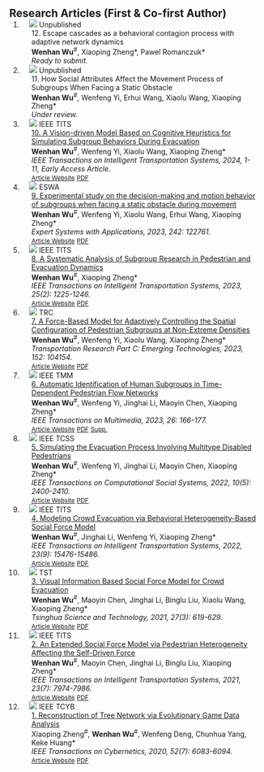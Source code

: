 <h2 id="publications" style="margin: 2px 0px -15px;">Research Articles (First & Co-first Author)</h2>

<div class="publications">
<ol class="bibliography">


<li>
<div class="pub-row">

  <div class="col-sm-3 abbr" style="position: relative;padding-right: 15px;padding-left: 15px;">
    <img src="assets/img/TRR2024.png" class="teaser img-fluid z-depth-1">
    <abbr class="badge">Unpublished</abbr>
  </div>

  <div class="col-sm-9" style="position: relative;padding-right: 15px;padding-left: 20px;">
    <div class="title"><a>12. Escape cascades as a behavioral contagion process with adaptive network dynamics</a></div>
    <div class="author"><strong>Wenhan Wu</strong><sup>#</sup>, Xiaoping Zheng*, Pawel Romanczuk*</div>
    <div class="periodical"><em>Ready to submit.</em></div>
    <div class="links">
<!--     <a href="https://ieeexplore.ieee.org/document/10595841/authors#authors" class="btn btn-sm z-depth-0" role="button" target="_blank" style="font-size:12px;">Article Website</a> -->
<!--       <a href="assets/files/2024 TITS.pdf" class="btn btn-sm z-depth-0" role="button" target="_blank" style="font-size:12px;">PDF</a> -->
<!--       <strong style="color:#7b5aa6">JCR Q1, IF = 7.9, Citations = 0</strong> -->
    </div>
  </div>
</div>
</li>


<li>
<div class="pub-row">

  <div class="col-sm-3 abbr" style="position: relative;padding-right: 15px;padding-left: 15px;">
    <img src="assets/img/TCSS2024.png" class="teaser img-fluid z-depth-1">
    <abbr class="badge">Unpublished</abbr>
  </div>

  <div class="col-sm-9" style="position: relative;padding-right: 15px;padding-left: 20px;">
    <div class="title"><a>11. How Social Attributes Affect the Movement Process of Subgroups When Facing a Static Obstacle</a></div>
    <div class="author"><strong>Wenhan Wu</strong><sup>#</sup>, Wenfeng Yi, Erhui Wang, Xiaolu Wang, Xiaoping Zheng*</div>
    <div class="periodical"><em>Under review.</em></div>
    <div class="links">
<!--     <a href="https://ieeexplore.ieee.org/document/10595841/authors#authors" class="btn btn-sm z-depth-0" role="button" target="_blank" style="font-size:12px;">Article Website</a> -->
<!--       <a href="assets/files/2024 TITS.pdf" class="btn btn-sm z-depth-0" role="button" target="_blank" style="font-size:12px;">PDF</a> -->
<!--       <strong style="color:#7b5aa6">JCR Q1, IF = 7.9, Citations = 0</strong> -->
    </div>
  </div>
</div>
</li>


<li>
<div class="pub-row">

  <div class="col-sm-3 abbr" style="position: relative;padding-right: 15px;padding-left: 15px;">
    <img src="assets/img/TITS2024.png" class="teaser img-fluid z-depth-1">
    <abbr class="badge">IEEE TITS</abbr>
  </div>

  <div class="col-sm-9" style="position: relative;padding-right: 15px;padding-left: 20px;">
    <div class="title"><a href="https://www.sciencedirect.com/science/article/pii/S0957417423032633">10. A Vision-driven Model Based on Cognitive Heuristics for Simulating Subgroup Behaviors During Evacuation</a></div>
    <div class="author"><strong>Wenhan Wu</strong><sup>#</sup>, Wenfeng Yi, Xiaolu Wang, Xiaoping Zheng*</div>
    <div class="periodical"><em>IEEE Transactions on Intelligent Transportation Systems, 2024, 1-11, Early Access Article.</em></div>
    <div class="links">
    <a href="https://ieeexplore.ieee.org/document/10595841/authors#authors" class="btn btn-sm z-depth-0" role="button" target="_blank" style="font-size:12px;">Article Website</a>
      <a href="assets/files/2024 TITS.pdf" class="btn btn-sm z-depth-0" role="button" target="_blank" style="font-size:12px;">PDF</a>
<!--       <strong style="color:#7b5aa6">JCR Q1, IF = 7.9, Citations = 0</strong> -->
    </div>
  </div>
</div>
</li>


<li>
<div class="pub-row">

  <div class="col-sm-3 abbr" style="position: relative;padding-right: 15px;padding-left: 15px;">
    <img src="assets/img/ESWA2023.png" class="teaser img-fluid z-depth-1">
    <abbr class="badge">ESWA</abbr>
  </div>

  <div class="col-sm-9" style="position: relative;padding-right: 15px;padding-left: 20px;">
    <div class="title"><a href="https://www.sciencedirect.com/science/article/pii/S0957417423032633">9. Experimental study on the decision-making and motion behavior of subgroups when facing a static obstacle during movement</a></div>
    <div class="author"><strong>Wenhan Wu</strong><sup>#</sup>, Wenfeng Yi, Xiaolu Wang, Erhui Wang, Xiaoping Zheng*</div>
    <div class="periodical"><em>Expert Systems with Applications, 2023, 242: 122761.</em></div>
    <div class="links">
    <a href="https://www.sciencedirect.com/science/article/pii/S0957417423032633" class="btn btn-sm z-depth-0" role="button" target="_blank" style="font-size:12px;">Article Website</a>
      <a href="assets/files/2023 ESWA.pdf" class="btn btn-sm z-depth-0" role="button" target="_blank" style="font-size:12px;">PDF</a>
<!--       <strong style="color:#7b5aa6">JCR Q1, IF = 7.5, Citations = 0</strong> -->
    </div>
  </div>
</div>
</li>


<li>
<div class="pub-row">

  <div class="col-sm-3 abbr" style="position: relative;padding-right: 15px;padding-left: 15px;">
    <img src="assets/img/TITS2023.png" class="teaser img-fluid z-depth-1">
    <abbr class="badge">IEEE TITS</abbr>
  </div>

  <div class="col-sm-9" style="position: relative;padding-right: 15px;padding-left: 20px;">
    <div class="title"><a href="https://ieeexplore.ieee.org/abstract/document/10265759">8. A Systematic Analysis of Subgroup Research in Pedestrian and Evacuation Dynamics</a></div>
    <div class="author"><strong>Wenhan Wu</strong><sup>#</sup>, Xiaoping Zheng*</div>
    <div class="periodical"><em>IEEE Transactions on Intelligent Transportation Systems, 2023, 25(2): 1225-1246.</em></div>
    <div class="links">
    <a href="https://ieeexplore.ieee.org/abstract/document/10265759" class="btn btn-sm z-depth-0" role="button" target="_blank" style="font-size:12px;">Article Website</a>
      <a href="assets/files/2023 IEEE TITS.pdf" class="btn btn-sm z-depth-0" role="button" target="_blank" style="font-size:12px;">PDF</a>
<!--       <strong style="color:#7b5aa6">JCR Q1, IF = 7.9, Citations = 4</strong> -->
    </div>
  </div>
</div>
</li>
  

<li>
<div class="pub-row">

  <div class="col-sm-3 abbr" style="position: relative;padding-right: 15px;padding-left: 15px;">
    <img src="assets/img/TRC2023.png" class="teaser img-fluid z-depth-1">
    <abbr class="badge">TRC</abbr>
  </div>

  <div class="col-sm-9" style="position: relative;padding-right: 15px;padding-left: 20px;">
    <div class="title"><a href="https://doi.org/10.1016/j.trc.2023.104154" target="_blank">7. A Force-Based Model for Adaptively Controlling the Spatial Configuration of Pedestrian Subgroups at Non-Extreme Densities</a></div>
    <div class="author"><strong>Wenhan Wu</strong><sup>#</sup>, Wenfeng Yi, Xiaolu Wang, Xiaoping Zheng*</div>
    <div class="periodical"><em>Transportation Research Part C: Emerging Technologies, 2023, 152: 104154.</em></div>
    <div class="links">
    <a href="https://doi.org/10.1016/j.trc.2023.104154" class="btn btn-sm z-depth-0" role="button" target="_blank" style="font-size:12px;">Article Website</a>
      <a href="assets/files/2023 TRC.pdf" class="btn btn-sm z-depth-0" role="button" target="_blank" style="font-size:12px;">PDF</a>
<!--       <strong style="color:#7b5aa6">JCR Q1, IF = 7.6, Citations = 3</strong> -->
    </div>
  </div>
</div>
</li>


<li>
<div class="pub-row">

  <div class="col-sm-3 abbr" style="position: relative;padding-right: 15px;padding-left: 15px;">
    <img src="assets/img/TMM2023.png" class="teaser img-fluid z-depth-1">
    <abbr class="badge">IEEE TMM</abbr>
  </div>

  <div class="col-sm-9" style="position: relative;padding-right: 15px;padding-left: 20px;">
    <div class="title"><a href="https://ieeexplore.ieee.org/abstract/document/10086659" target="_blank">6. Automatic Identification of Human Subgroups in Time-Dependent Pedestrian Flow Networks</a></div>
    <div class="author"><strong>Wenhan Wu</strong><sup>#</sup>, Wenfeng Yi, Jinghai Li, Maoyin Chen, Xiaoping Zheng*</div>
    <div class="periodical"><em>IEEE Transactions on Multimedia, 2023, 26: 166-177.</em></div>
    <div class="links">
    <a href="https://ieeexplore.ieee.org/abstract/document/10086659" class="btn btn-sm z-depth-0" role="button" target="_blank" style="font-size:12px;">Article Website</a>
      <a href="assets/files/2023 IEEE TMM.pdf" class="btn btn-sm z-depth-0" role="button" target="_blank" style="font-size:12px;">PDF</a>
      <a href="assets/files/2023 IEEE TMM_SM.pdf" class="btn btn-sm z-depth-0" role="button" target="_blank" style="font-size:12px;">Supp.</a>
<!--       <strong style="color:#7b5aa6">JCR Q1, IF = 8.4, Citations = 4</strong> -->
    </div>
  </div>
</div>
</li>


<li>
<div class="pub-row">

  <div class="col-sm-3 abbr" style="position: relative;padding-right: 15px;padding-left: 15px;">
    <img src="assets/img/TCSS2022.png" class="teaser img-fluid z-depth-1">
    <abbr class="badge">IEEE TCSS</abbr>
  </div>

  <div class="col-sm-9" style="position: relative;padding-right: 15px;padding-left: 20px;">
    <div class="title"><a href="https://ieeexplore.ieee.org/abstract/document/9834308" target="_blank">5. Simulating the Evacuation Process Involving Multitype Disabled Pedestrians</a></div>
    <div class="author"><strong>Wenhan Wu</strong><sup>#</sup>, Wenfeng Yi, Jinghai Li, Maoyin Chen, Xiaoping Zheng*</div>
    <div class="periodical"><em>IEEE Transactions on Computational Social Systems, 2022, 10(5): 2400-2410.</em></div>
    <div class="links">
    <a href="https://ieeexplore.ieee.org/abstract/document/9834308" class="btn btn-sm z-depth-0" role="button" target="_blank" style="font-size:12px;">Article Website</a>
      <a href="assets/files/2022 IEEE TCSS.pdf" class="btn btn-sm z-depth-0" role="button" target="_blank" style="font-size:12px;">PDF</a>
<!--       <strong style="color:#7b5aa6">JCR Q1, IF = 4.5, Citations = 1</strong> -->
    </div>
  </div>
</div>
</li>


<li>
<div class="pub-row">

  <div class="col-sm-3 abbr" style="position: relative;padding-right: 15px;padding-left: 15px;">
    <img src="assets/img/TITS2022.png" class="teaser img-fluid z-depth-1">
    <abbr class="badge">IEEE TITS</abbr>
  </div>

  <div class="col-sm-9" style="position: relative;padding-right: 15px;padding-left: 20px;">
    <div class="title"><a href="https://ieeexplore.ieee.org/abstract/document/9690768" target="_blank">4. Modeling Crowd Evacuation via Behavioral Heterogeneity-Based Social Force Model</a></div>
    <div class="author"><strong>Wenhan Wu</strong><sup>#</sup>, Jinghai Li, Wenfeng Yi, Xiaoping Zheng*</div>
    <div class="periodical"><em>IEEE Transactions on Intelligent Transportation Systems, 2022, 23(9): 15476-15486.</em></div>
    <div class="links">
    <a href="https://ieeexplore.ieee.org/abstract/document/9690768" class="btn btn-sm z-depth-0" role="button" target="_blank" style="font-size:12px;">Article Website</a>
      <a href="assets/files/2022 IEEE TITS.pdf" class="btn btn-sm z-depth-0" role="button" target="_blank" style="font-size:12px;">PDF</a>
<!--       <strong style="color:#7b5aa6">JCR Q1, IF = 7.9, Citations = 33</strong> -->
    </div>
  </div>
</div>
</li>


<li>
<div class="pub-row">

  <div class="col-sm-3 abbr" style="position: relative;padding-right: 15px;padding-left: 15px;">
    <img src="assets/img/TST2021.png" class="teaser img-fluid z-depth-1">
    <abbr class="badge">TST</abbr>
  </div>

  <div class="col-sm-9" style="position: relative;padding-right: 15px;padding-left: 20px;">
    <div class="title"><a href="https://ieeexplore.ieee.org/abstract/document/9614079" target="_blank">3. Visual Information Based Social Force Model for Crowd Evacuation</a></div>
    <div class="author"><strong>Wenhan Wu</strong><sup>#</sup>, Maoyin Chen, Jinghai Li, Binglu Liu, Xiaolu Wang, Xiaoping Zheng*</div>
    <div class="periodical"><em>Tsinghua Science and Technology, 2021, 27(3): 619-629.</em></div>
    <div class="links">
    <a href="https://ieeexplore.ieee.org/abstract/document/9614079" class="btn btn-sm z-depth-0" role="button" target="_blank" style="font-size:12px;">Article Website</a>
      <a href="assets/files/2021 TST.pdf" class="btn btn-sm z-depth-0" role="button" target="_blank" style="font-size:12px;">PDF</a>
<!--       <strong style="color:#7b5aa6">JCR Q1, IF = 5.2, Citations = 15</strong> -->
    </div>
  </div>
</div>
</li>


<li>
<div class="pub-row">

  <div class="col-sm-3 abbr" style="position: relative;padding-right: 15px;padding-left: 15px;">
    <img src="assets/img/TITS2021.png" class="teaser img-fluid z-depth-1">
    <abbr class="badge">IEEE TITS</abbr>
  </div>

  <div class="col-sm-9" style="position: relative;padding-right: 15px;padding-left: 20px;">
    <div class="title"><a href="https://ieeexplore.ieee.org/abstract/document/9424478" target="_blank">2. An Extended Social Force Model via Pedestrian Heterogeneity Affecting the Self-Driven Force</a></div>
    <div class="author"><strong>Wenhan Wu</strong><sup>#</sup>, Maoyin Chen, Jinghai Li, Binglu Liu, Xiaoping Zheng*</div>
    <div class="periodical"><em>IEEE Transactions on Intelligent Transportation Systems, 2021, 23(7): 7974-7986.</em></div>
    <div class="links">
    <a href="https://ieeexplore.ieee.org/abstract/document/9424478" class="btn btn-sm z-depth-0" role="button" target="_blank" style="font-size:12px;">Article Website</a>
      <a href="assets/files/2021 IEEE TITS.pdf" class="btn btn-sm z-depth-0" role="button" target="_blank" style="font-size:12px;">PDF</a>
<!--       <strong style="color:#7b5aa6">JCR Q1, IF = 7.9, Citations = 43</strong> -->
    </div>
  </div>
</div>
</li>


<li>
<div class="pub-row">

  <div class="col-sm-3 abbr" style="position: relative;padding-right: 15px;padding-left: 15px;">
    <img src="assets/img/TCYB2020.png" class="teaser img-fluid z-depth-1">
    <abbr class="badge">IEEE TCYB</abbr>
  </div>

  <div class="col-sm-9" style="position: relative;padding-right: 15px;padding-left: 20px;">
    <div class="title"><a href="https://ieeexplore.ieee.org/abstract/document/9311833" target="_blank">1. Reconstruction of Tree Network via Evolutionary Game Data Analysis</a></div>
    <div class="author">Xiaoping Zheng<sup>#</sup>, <strong>Wenhan Wu</strong><sup>#</sup>, Wenfeng Deng, Chunhua Yang, Keke Huang*</div>
    <div class="periodical"><em>IEEE Transactions on Cybernetics, 2020, 52(7): 6083-6094.</em></div>
    <div class="links">
    <a href="https://ieeexplore.ieee.org/abstract/document/9311833" class="btn btn-sm z-depth-0" role="button" target="_blank" style="font-size:12px;">Article Website</a>
      <a href="assets/files/2020 IEEE TCYB.pdf" class="btn btn-sm z-depth-0" role="button" target="_blank" style="font-size:12px;">PDF</a>
<!--       <strong style="color:#7b5aa6">JCR Q1, IF = 9.4, Citations = 6</strong> -->
    </div>
  </div>
</div>
</li>
  
<br>

</ol>
</div>
